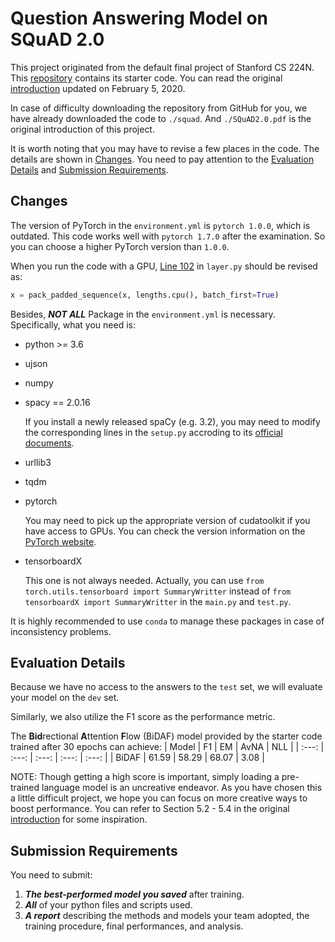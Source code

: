 # Question Answering Model on SQuAD 2.0
This project originated from the default final project of Stanford CS 224N. This [repository](https://github.com/minggg/squad) contains its starter code. You can read the original [introduction](https://web.stanford.edu/class/cs224n/project/default-final-project-handout.pdf) updated on February 5, 2020.

In case of difficulty downloading the repository from GitHub for you, we have already downloaded the code to `./squad`. And `./SQuAD2.0.pdf` is the original introduction of this project.

It is worth noting that you may have to revise a few places in the code. The details are shown in [Changes](#changes). You need to pay attention to the [Evaluation Details](#evaluation) and [Submission Requirements](#submission).


<h2 id='changes'>Changes</h2>

The version of PyTorch in the `environment.yml` is `pytorch 1.0.0`, which is outdated. This code works well with `pytorch 1.7.0` after the examination. So you can choose a higher PyTorch version than `1.0.0`.

When you run the code with a GPU, [Line 102](https://github.com/minggg/squad/blob/3b6aa9ca5653993f0d1a49e2660c7aa6117a3d9e/layers.py#L102) in `layer.py` should be revised as:
```python
x = pack_padded_sequence(x, lengths.cpu(), batch_first=True)
```

Besides, ***NOT ALL*** Package in the `environment.yml` is necessary. Specifically, what you need is:
-    python >= 3.6
-    ujson
-    numpy
-    spacy == 2.0.16
     
     If you install a newly released spaCy (e.g. 3.2), you may need to modify the corresponding lines in the `setup.py` accroding to its [official documents](https://spacy.io/usage/models).
-    urllib3
-    tqdm
-    pytorch

     You may need to pick up the appropriate version of cudatoolkit if you have access to GPUs. You can check the version information on the [PyTorch website](https://pytorch.org/get-started/previous-versions/).

-    tensorboardX

     This one is not always needed. Actually, you can use `from torch.utils.tensorboard import SummaryWritter` instead of `from tensorboardX import SummaryWritter` in the `main.py` and `test.py`.

It is highly recommended to use `conda` to manage these packages in case of inconsistency problems.


<h2 id='evaluation'>Evaluation Details</h2>

Because we have no access to the answers to the `test` set, we will evaluate your model on the `dev` set. 

Similarly, we also utilize the F1 score as the performance metric.

The **Bid**rectional **A**ttention **F**low (BiDAF) model provided by the starter code trained after 30 epochs can achieve:
| Model |  F1   |  EM   | AvNA  |  NLL  |
| :---: | :---: | :---: | :---: | :---: |
| BiDAF | 61.59 | 58.29 | 68.07 | 3.08  |

NOTE: Though getting a high score is important, simply loading a pre-trained language model is an uncreative endeavor. As you have chosen this a little difficult project, we hope you can focus on more creative ways to boost performance. You can refer to Section 5.2 - 5.4 in the original [introduction](https://web.stanford.edu/class/cs224n/project/default-final-project-handout.pdf) for some inspiration.

<h2 id='submission'>Submission Requirements</h2>

You need to submit:

1.    ***The best-performed model you saved*** after training.
2.    ***All*** of your python files and scripts used.
3.    ***A report*** describing the methods and models your team adopted, the training procedure, final performances, and analysis.
